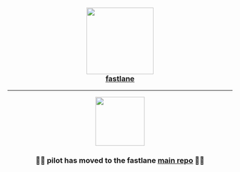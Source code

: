 
<h3 align="center">
  <a href="https://github.com/fastlane/fastlane">
    <img src="https://raw.githubusercontent.com/fastlane/fastlane/master/fastlane/assets/fastlane.png" width="150" />
    <br />
    fastlane
  </a>
</h3>

------

<p align="center">
  <a href="https://github.com/fastlane/fastlane/tree/master/pilot">
    <img src="https://raw.githubusercontent.com/fastlane/fastlane/master/pilot/assets/PilotTextTransparentSmall.png" height="110">
  </a>
</p>

<h3 align="center">💎🚀 <b>pilot</b> has moved to the <b>fastlane</b> <a href='https://github.com/fastlane/fastlane/tree/master/pilot'>main repo</a> 🚀💎</h2>
